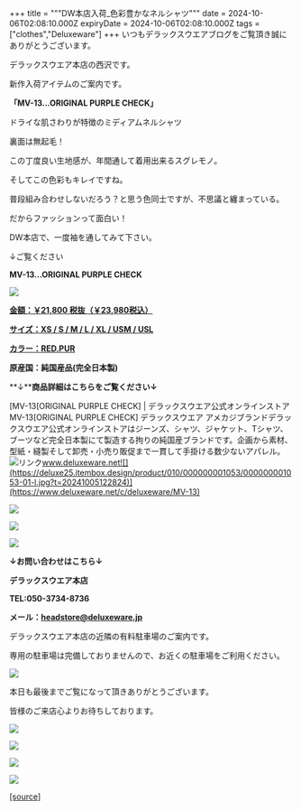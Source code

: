 +++
title = """DW本店入荷_色彩豊かなネルシャツ"""
date = 2024-10-06T02:08:10.000Z
expiryDate = 2024-10-06T02:08:10.000Z
tags = ["clothes","Deluxeware"]
+++
いつもデラックスウエアブログをご覧頂き誠にありがとうございます。

デラックスウエア本店の西沢です。

新作入荷アイテムのご案内です。

**「MV-13...ORIGINAL PURPLE CHECK」**

ドライな肌さわりが特徴のミディアムネルシャツ

裏面は無起毛！

この丁度良い生地感が、年間通して着用出来るスグレモノ。

そしてこの色彩もキレイですね。

普段組み合わせしないだろう？と思う色同士ですが、不思議と纏まっている。

だからファッションって面白い！

DW本店で、一度袖を通してみて下さい。

↓ご覧ください

**MV-13...ORIGINAL PURPLE CHECK**

[![](https://stat.ameba.jp/user_images/20241006/10/deluxeware/d3/61/j/o1172156415494615158.jpg)](https://stat.ameba.jp/user_images/20241006/10/deluxeware/d3/61/j/o1172156415494615158.jpg)

[**金額：￥21,800 税抜（￥23,980税込）**](https://www.deluxeware.net/c/deluxeware/MV-13)

[**サイズ：XS / S / M / L / XL / USM / USL**](https://www.deluxeware.net/c/deluxeware/MV-13)

[**カラー：RED.PUR**](https://www.deluxeware.net/c/deluxeware/MV-13)

**原産国：純国産品(完全日本製)**

**↓****商品詳細はこちらをご覧ください↓**

[MV-13\[ORIGINAL PURPLE CHECK\] | デラックスウエア公式オンラインストアMV-13\[ORIGINAL PURPLE CHECK\] デラックスウエア アメカジブランドデラックスウエア公式オンラインストアはジーンズ、シャツ、ジャケット、Tシャツ、ブーツなど完全日本製にて製造する拘りの純国産ブランドです。企画から素材、型紙・縫製そして卸売・小売り販促まで一貫して手掛ける数少ないアパレル。![リンク](https://c.stat100.ameba.jp/ameblo/symbols/v3.20.0/svg/gray/editor_link.svg)www.deluxeware.net![](https://deluxe25.itembox.design/product/010/000000001053/000000001053-01-l.jpg?t=20241005122824)](https://www.deluxeware.net/c/deluxeware/MV-13)

[![](https://stat.ameba.jp/user_images/20241006/09/deluxeware/63/3f/j/o1172156215494605307.jpg)](https://stat.ameba.jp/user_images/20241006/09/deluxeware/63/3f/j/o1172156215494605307.jpg)

[![](https://stat.ameba.jp/user_images/20241006/09/deluxeware/e0/9a/j/o0791105515494605310.jpg)](https://stat.ameba.jp/user_images/20241006/09/deluxeware/e0/9a/j/o0791105515494605310.jpg)

[![](https://stat.ameba.jp/user_images/20241006/10/deluxeware/ca/66/j/o1172156215494610651.jpg)](https://stat.ameba.jp/user_images/20241006/10/deluxeware/ca/66/j/o1172156215494610651.jpg)

**↓お問い合わせはこちら↓**

**デラックスウエア本店**

**TEL:050-3734-8736**

**メール：headstore@deluxeware.jp**

デラックスウエア本店の近隣の有料駐車場のご案内です。

専用の駐車場は完備しておりませんので、お近くの駐車場をご利用ください。

[![](https://stat.ameba.jp/user_images/20231002/16/deluxeware/6e/11/j/o0800080015345677212.jpg?caw=800)](https://ameblo.jp/deluxeware/image-12823266760-15345677212.html)

本日も最後までご覧になって頂きありがとうございます。

皆様のご来店心よりお待ちしております。

[![](https://stat.ameba.jp/user_images/20240614/12/deluxeware/fb/b4/j/o0800026015451324172.jpg?caw=800)](https://www.deluxeware.net/c/2024FWreserveall)

[![](https://stat.ameba.jp/user_images/20240315/15/deluxeware/04/7f/j/o0800026015413271803.jpg?caw=800)](https://www.instagram.com/deluxeware/?hl=ja)

[![](https://stat.ameba.jp/user_images/20220415/12/deluxeware/3b/ce/j/o0800026015103175481.jpg?caw=800)](https://www.deluxeware.net/f/headstore)

[![](https://stat.ameba.jp/user_images/20220415/12/deluxeware/d7/c6/j/o0800026015103175487.jpg?caw=800)](https://www.deluxeware.net/)

[[source]](https://ameblo.jp/deluxeware/entry-12870208342.html)
